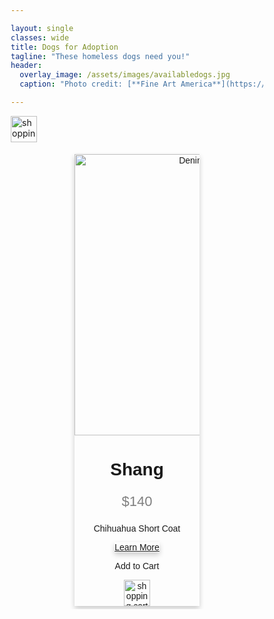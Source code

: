 ```yaml
---

layout: single
classes: wide
title: Dogs for Adoption
tagline: "These homeless dogs need you!"
header:
  overlay_image: /assets/images/availabledogs.jpg
  caption: "Photo credit: [**Fine Art America**](https://fineartamerica.com/featured/various-dogs-horizontal-web-banner-susan-schmitz.html)"

---
```

<a href="https://haeryny.github.io/teamteam/shoppingcart/"><img src="https://cdn-icons-png.flaticon.com/512/70/70021.png" alt="shopping cart" style="width:42px;height:42px;"></a>

<html>
    <body>
        <div class="row">
            <div class="column">
                <div class="card">
                    <img src="https://prd-use1-shelter-app.s3.amazonaws.com/pets/06-27-2022/mdruoyapsgsrpisdrkapuxkmdpkrsi.jpg" alt="Denim Jeans" width="400" height="450">
                    <h1>Shang</h1>
                    <p class="price">$140</p>
                    <p>Chihuahua Short Coat</p>
                    <a href="https://haeryny.github.io/teamteam/doginfo/" class="card button">Learn More</a>
                    <p> Add to Cart </p>
                    <a href="https://haeryny.github.io/teamteam/shoppingcart/"><img src="https://cdn-icons-png.flaticon.com/512/70/70021.png" alt="shopping cart" style="width:42px;height:42px;"></a>
                </div>
            </div>
        </div>
    </body>
</html>


<style>
    * {
        box-sizing: border-box;
    }

    .row {
        display: center;
    }

    .column {
        flex: 33.33%;
        padding: 5px;
    }

    h1 {
        text-align: center;
    }

    h3 {
        text-align: center;
    }
    .card {
        box-shadow: 0 4px 8px 0 rgba(0, 0, 0, 0.2);
        max-width: 200px;
        margin: auto;
        text-align: center;
        font-family: arial;
    }

    .price {
        color: grey;
        font-size: 22px;
    }

    .card button {
        border: none;
        outline: 0;
        padding: 12px;
        color: white;
        background-color: #006400;
        text-align: center;
        cursor: pointer;
        width: 80%;
        font-size: 18px;
    }

    .card button:hover {
        
    }
</style>
